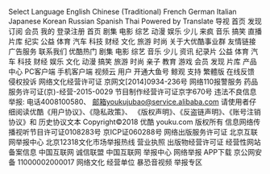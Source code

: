 Select Language
English
Chinese (Traditional)
French
German
Italian
Japanese
Korean
Russian
Spanish
Thai
  Powered by Translate
导视
首页
发现
订阅
会员
我的
登录注册
首页
剧集
电影
综艺
动漫
娱乐
少儿
来疯
音乐
搞笑
直播
片库
纪实
公益
体育
汽车
科技
财经
文化
旅游
时尚
关于大优酷事业群
友情链接
广告服务
联系我们
优酷热门
剧集 电影 综艺 音乐 少儿 资讯 纪录片 公益
体育 汽车 科技 财经 娱乐 文化 动漫 搞笑
旅游 时尚 亲子 教育 游戏 会员 发现 片库
产品中心
PC客户端
手机客户端
视频云
用户
开通大鱼号 鲸观
支持
繁體版 在线反馈
侵权投诉
网络文化经营许可证 京网文[2014]0934-236号
网络110报警服务
药品服务许可证(京)-经营-2015-0029
节目制作经营许可证京字670号
违法不良信息举报: 电话4008100580、
邮箱youkujubao@service.alibaba.com
请使用者仔细阅读优酷《用户协议》、《隐私政策》、
《版权声明》、《反盗链声明》、《账号注销协议》和
历史协议文本
Copyright©2018 优酷 youku.com 版权所有
信息网络传播视听节目许可证0108283号
京ICP证060288号
网络出版服务许可证
北京互联网举报中心
北京12318文化市场举报热线
营业执照 出版物经营许可证
经营性网站
备案信息 中国互联网
诚信联盟 中国互联网
举报中心 网络举报
APP下载 京公网安备
11000002000017 网络文化
经营单位 暴恐音视频
举报专区